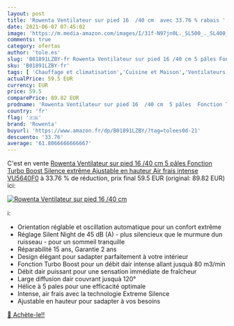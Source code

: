 ```yaml
---
layout: post
title: 'Rowenta Ventilateur sur pied 16  /40 cm  avec 33.76 % rabais '
date: 2021-06-07 07:45:02
image: 'https://m.media-amazon.com/images/I/31f-N97jn0L._SL500_._SL400_.jpg'
comments: true
category: ofertas
author: 'tole.es'
slug: 'B01891LZBY-fr Rowenta Ventilateur sur pied 16 /40 cm 5 pâles Fonction...'
sku: 'B01891LZBY-fr'
tags: [ 'Chauffage et climatisation','Cuisine et Maison','Ventilateurs','Ventilateurs sur pied','rowenta', ]
actualPrice: 59.5 EUR
currency: EUR
price: 59.5
comparePrice: 89.82 EUR
prodname: 'Rowenta Ventilateur sur pied 16  /40 cm  5 pâles  Fonction Turbo Boost  Silence extrême  Ajustable en hauteur  Air frais intense VU5640F0'
country: 'fr'
flag: '🇫🇷'
brand: 'Rowenta'
buyurl: 'https://www.amazon.fr/dp/B01891LZBY/?tag=tolees0d-21'
descuento: '33.76'
average: '61.8066666666667'
---
```


C'est en vente [Rowenta Ventilateur sur pied 16  /40 cm  5 pâles  Fonction Turbo Boost  Silence extrême  Ajustable en hauteur  Air frais intense VU5640F0](https://www.amazon.fr/dp/B01891LZBY/?tag=tolees0d-21)  à  33.76 % de réduction, prix final  59.5 EUR (original: 89.82 EUR) ici:

[![Rowenta Ventilateur sur pied 16  /40 cm ](https://m.media-amazon.com/images/I/31f-N97jn0L._SL500_._SL400_.jpg)](https://www.amazon.fr/dp/B01891LZBY/?tag=tolees0d-21)

ℹ️:

- Orientation réglable et oscillation automatique pour un confort extrême
- Réglage Silent Night de 45 dB (A) - plus silencieux que le murmure dun ruisseau - pour un sommeil tranquille
- Réparabilité 15 ans, Garantie 2 ans
- Design élégant pour sadapter parfaitement à votre intérieur
- Fonction Turbo Boost pour un débit dair intense allant jusquà 80 m3/min
- Débit dair puissant pour une sensation immédiate de fraîcheur
- Large diffusion dair couvrant jusquà 120°
- Hélice à 5 pales pour une efficacité optimale
- Intense, air frais avec la technologie Extreme Silence
- Ajustable en hauteur pour sadapter à vos besoins

[🛒 Achète-le!!](https://www.amazon.fr/dp/B01891LZBY/?tag=tolees0d-21)
